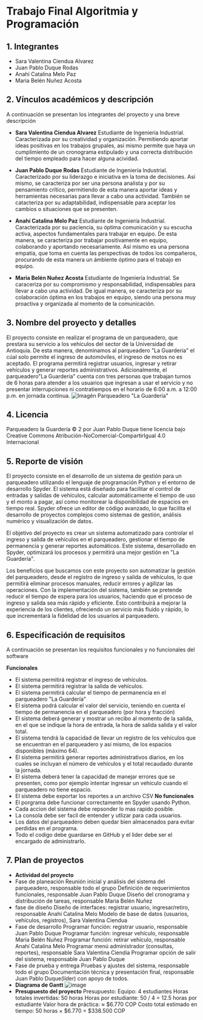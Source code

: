 # Trabajo Final Algoritmia y Programación

## 1. Integrantes
- Sara Valentina Ciendua Alvarez
- Juan Pablo Duque Rodas
- Anahí Catalina Melo Paz
- Maria Belén Nuñez Acosta

## 2. Vínculos académicos y descripción
A continuación se presentan los integrantes del proyecto y una breve descripción

- **Sara Valentina Ciendua Alvarez**
Estudiante de Ingeniería Industrial. Caracterizada por su creatividad y organización. Permitiendo aportar ideas positivas en los trabajos grupales, así mismo permite que haya un cumplimiento de un cronograma estipulado y una correcta distribución del tiempo empleado para hacer alguna acividad. 

- **Juan Pablo Duque Rodas**
Estudiante de Ingeniería Industrial. Caracterizado por su liderazgo e iniciativa en la toma de decisiones. Así mismo, se caracteriza por ser una persona analista y por su pensamiento crítico, permitiendo de esta manera aportar ideas y herramientas necesarias para llevar a cabo una actividad. También se catacteriza por su adaptabilidad, indispensable para aceptar los cambios o situaciones que se presenten.

- **Anahí Catalina Melo Paz**
Estudiante de Ingeniería Industrial. Caracterizada por su paciencia, su óptima comunicación y su escucha activa, aspectos fundamentales para trabajar en equipo. De esta manera, se caracteriza por trabajar positivamente en equipo, colaborando y aportando necesariamente. Así mismo es una persona empatía, que toma en cuenta las perspectivas de todos los compañeros, procurando de esta manera un ámbiente óptimo para el trabajo en equipo.

- **Maria Belén Nuñez Acosta**
Estudiante de Ingeniería Industrial. Se caraceriza por su compromismo y responsabilidad, indispensables para llevar a cabo una actividad. De igual manera, se caracteriza por su colaboración óptima en los trabajos en equipo, siendo una persona muy proactiva y organizada al momento de la comunicación.

## 3. Nombre del proyecto y detalles
El proyecto consiste en realizar el programa de un parqueadero, que prestara su servicio a los vehículos del sector de la Universidad de Antioquia. De esta manera, denominamos al parqueadero "La Guardería" el cúal solo permite el ingreso de automóviles, el ingreso de motos no es aceptado. El programa permitirá registrar usuarios, ingresar y retirar vehículos y generar reportes administrativos. Adicionalmente, el parqueadero"La Guardería" cuenta con tres personas que trabajan turnos de 6 horas para atender a los usuarios que ingresan a usar el servicio y no presentar interrupciones ni contratiempos en el horario de 6:00 a.m. a 12:00 p.m. en jornada continua. 
![Imagén Parqueadero "La Guardería"]([https://sdmntpritalynorth.oaiusercontent.com/files/00000000-4250-6246-9bb7-a95242793809/raw?se=2025-04-22T20%3A19%3A01Z&sp=r&sv=2024-08-04&sr=b&scid=36c5e4cb-6ee4-5d32-bce0-9794126d3134&skoid=d958ec58-d47c-4d2f-a9f2-7f3e03fdcf72&sktid=a48cca56-e6da-484e-a814-9c849652bcb3&skt=2025-04-22T04%3A31%3A23Z&ske=2025-04-23T04%3A31%3A23Z&sks=b&skv=2024-08-04&sig=D9vHQQ83y%2BxQZdvEs%2BDVVwPi7wMVtWegvRlPms9rYBs%3D])

## 4. Licencia
Parqueadero la Guardería © 2 por Juan Pablo Duque tiene licencia bajo Creative Commons Atribución-NoComercial-CompartirIgual 4.0 Internacional 

## 5. Reporte de visión
El proyecto consiste en el desarrollo de un sistema de gestión para un parqueadero utilizando el lenguaje de programación Python y el entorno de desarrollo Spyder. El sistema está diseñado para facilitar el control de entradas y salidas de vehículos, calcular automáticamente el tiempo de uso y el monto a pagar, así como monitorear la disponibilidad de espacios en tiempo real.
 Spyder ofrece un editor de código avanzado, lo que facilita el desarrollo de proyectos complejos como sistemas de gestión, análisis numérico y visualización de datos.

El objetivo del proyecto es crear un sistema automatizado para controlar el ingreso y salida de vehículos en el parqueadero, gestionar el tiempo de permanencia y generar reportes automáticos. Este sistema, desarrollado en Spyder, optimizará los procesos y permitirá una mejor gestión en "La Guardería".

Los beneficios que buscamos con este proyecto son automatizar la gestión del parqueadero, desde el registro de ingreso y salida de vehículos, lo que permitirá eliminar procesos manuales, reducir errores y agilizar las operaciones. Con la implementación del sistema, también se pretende reducir el tiempo de espera para los usuarios, haciendo que el proceso de ingreso y salida sea más rápido y eficiente. Esto contribuirá a mejorar la experiencia de los clientes, ofreciendo un servicio más fluido y rápido, lo que incrementará la fidelidad de los usuarios al parqueadero.

## 6. Especificación de requisitos
A continuación se presentan los requisitos funcionales y no funcionales del software

**Funcionales**
- El sistema permitirá registrar el ingreso de vehículos.
- El sistema permitirá registrar la salida de vehículos.
- El sistema permitirá calcular el tiempo de permanencia en el parqueadero "La Guardería"
- El sistema podrá calcular el valor del servicio, teniendo en cuenta el tiempo de permanencia en el parqueadero (por hora y fracción)
- El sistema deberá generar y mostrar un recibo al momento de la salida, en el que se indique la hora de entrada, la hora de salida salida y el valor total.
- El sistema tendrá la capacidad de llevar un registro de los vehículos que se encuentran en el parqueadero y así mismo, de los espacios disponibles (máximo 64).
- El sistema permitirá generar reportes administrativos diarios, en los cuales se incluyan el número de vehículos y el total recaudado durante la jornada.
- El sistema deberá tener la capacidad de manejar errores que se presenten, como por ejemplo intentar ingresar un vehículo cuando el parqueadero no tiene espacio.
- El sistema debe exportar los reportes a un archivo CSV
**No funcionales**
- El porgrama debe funcionar correctamente en Spyder usando Python.
- Cada accion del sistema debe repsonder lo mas rapido posible.
- La consola debe ser facil de entender y utlizar para cada usuarios.
- Los datos del parqueadero deben quedar bien almacenados para evitar perdidas en el programa.
- Todo el codigo debe guardarse en GitHub y el lider debe ser el encargado de administrarlo.
## 7. Plan de proyectos
- **Actividad del proyecto**
- Fase de planeación
Reunión inicial y análisis del sistema del parqueadero, responsable todo el grupo
Definición de requerimientos funcionales, responsable Juan Pablo Duque
Diseño del cronograma y distribución de tareas, responsable Maria Belén Nuñez
- fase de diseño
Diseño de interfaces: registrar usuario, ingresar/retiro, responsable Anahí Catalina Melo
Modelo de base de datos (usuarios, vehículos, registros), Sara Valentina Ciendua
- Fase de desarrollo
Programar función: registrar usuario, responsable	Juan Pablo Duque
Programar función: ingresar vehículo, responsable Maria Belén Nuñez
Programar función: retirar vehículo, responsable Anahí Catalina Melo
Programar menú administrador (consultas, reportes), responsable	Sara Valentina Ciendia
Programar opción de salir del sistema, responsable	Juan Pablo Duque
- Fase de prueba y entrega
Pruebas y ajustes del sistema, responsable todo el grupo
Documentación técnica y presentación final, responsable	Juan Pablo Duque(líder) con apoyo de todos.
- **Diagrama de Gantt**
![image](https://github.com/user-attachments/assets/7dbfa5d4-3bcb-48b6-bc32-9d84ee90a9c2)
- **Presupuesto del proyecto**
Presupuesto:
Equipo: 4 estudiantes
Horas totales invertidas: 50 horas
Horas por estudiante: 50 / 4 = 12.5 horas por estudiante
Valor hora de práctica: ≈ $6.770 COP
Costo total estimado en tiempo:
50 horas × $6.770 = $338.500 COP
